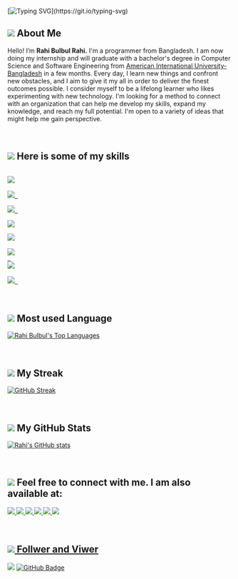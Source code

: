 [![Typing SVG](https://readme-typing-svg.herokuapp.com?color=%23929292&size=50&center=true&vCenter=true&width=1000&height=150&lines=Welcome+to+my+GitHub+Profile!;I'm+Rahi+Bulbul.;I'm+a+Developer.;I'm+a+Designer.)](https://git.io/typing-svg)

## <img src="https://img.icons8.com/fluency/24/000000/guest-male.png"/> About Me
Hello! I’m <b>Rahi Bulbul Rahi.</b> I'm a programmer from Bangladesh. I am now doing my internship and will graduate with a bachelor's degree in Computer 
Science and Software Engineering from <a href="https://www.aiub.edu/" rel="nofollow">American International University-Bangladesh</a> in a few months. Every day, I learn new things and confront new obstacles, 
and I aim to give it my all in order to deliver the finest outcomes possible. I consider myself to be a lifelong learner who likes experimenting with new 
technology. I'm looking for a method to connect with an organization that can help me develop my skills, expand my knowledge, and reach my full potential.
I'm open to a variety of ideas that might help me gain perspective.
<br>
<br>
<br>
## <img src="https://img.icons8.com/external-kiranshastry-lineal-color-kiranshastry/20/000000/external-skills-management-kiranshastry-lineal-color-kiranshastry-6.png"/> Here is some of my skills
<code> <a href="https://www.java.com" target="_blank"> <img src="https://img.icons8.com/color/48/000000/java-coffee-cup-logo.png"/> </a> </code>
<code> <a href="https://www.w3.org/html/" target="_blank"> <img src="https://img.icons8.com/color/48/000000/html-5.png"/> </a> </code>
<code> <a href="https://www.w3schools.com/css/" target="_blank"> <img src="https://img.icons8.com/color/48/000000/css3.png"/> </a> </code>
<code> <a href="https://getbootstrap.com" target="_blank"> <img src="https://img.icons8.com/color/48/000000/bootstrap.png"/> </a></code>
<code> <a href="https://www.w3schools.com/cs/index.php"> <img src="https://img.icons8.com/color/50/000000/c-sharp-logo-2.png"/> </a> </code>
<code> <a href="https://www.w3schools.com/CPP/default.asp"> <img src="https://img.icons8.com/color/50/000000/c-plus-plus-logo.png"/> </code>
<code> <a href="https://www.w3schools.com/js/default.asp"> <img src="https://img.icons8.com/color/48/000000/javascript--v2.png"/> </a> </code>
<code> <a href="https://git-scm.com/"> <img src="https://img.icons8.com/color/48/000000/git.png"/> </a> </code>
<br>
<br>
<br>
## <img src="https://img.icons8.com/color/20/000000/code.png"/> Most used Language
<a href="https://github.com/rahibulbulrahi/github-readme-stats"><img alt="Rahi Bulbul's Top Languages" src="https://github-readme-stats.vercel.app/api/top-langs/?username=rahibulbulrahi&langs_count=8&count_private=true&layout=compact&theme=react&hide_border=true&bg_color=0D1117" /></a>
<br>
<br>
<br>
## <img src="https://img.icons8.com/emoji/24/000000/fire.png"/> My Streak
[![GitHub Streak](https://github-readme-streak-stats.herokuapp.com/?user=DenverCoder1&theme=highcontrast)](https://github.com/DenverCoder1/github-readme-streak-stats)
<br>
<br>
<br>
## <img src="https://img.icons8.com/external-prettycons-lineal-color-prettycons/20/000000/external-stats-business-and-finance-prettycons-lineal-color-prettycons.png"/> My GitHub Stats
[![Rahi's GitHub stats](https://github-readme-stats.vercel.app/api?username=rahibulbulrahi&show_icons=true&theme=dark)](https://github.com/rahibulbulrahi/github-readme-stats)
<br>
<br>
<br>
## <img src="https://img.icons8.com/external-wanicon-two-tone-wanicon/24/000000/external-social-media-live-and-streaming-wanicon-two-tone-wanicon.png"/> Feel free to connect with me. I am also available at:
<a href="mailto:rahibulbulrahi@gmail.com"> <img src="https://img.icons8.com/fluency/48/000000/gmail-new.png"/>
<a href="mailto:rahibulbulrahi@outlook.com"> <img src="https://img.icons8.com/fluency/48/000000/microsoft-outlook-2019.png"/>
<a href="https://twitter.com/rahibulbulrahi"> <img src="https://img.icons8.com/color/48/000000/twitter.png"/>
<a href="https://www.facebook.com/rahibulbulrahi/"> <img src="https://img.icons8.com/fluency/48/000000/facebook-new.png"/>
<a href="https://www.linkedin.com/in/rahi-bulbul-rahi-8114b3221/"> <img src="https://img.icons8.com/color/48/000000/linkedin.png"/>
<a href="https://github.com/rahibulbulrahi"> <img src="https://img.icons8.com/fluency/48/000000/github.png"/>
<br>
<br>
<br>
## <img src="https://img.icons8.com/doodle/24/000000/follow--v1.png"/> Follwer and Viwer
<a href="https://github.com/rahibulbulrahi/github-profile-views-counter"><img src="https://komarev.com/ghpvc/?username=rahibulbulrahi"></a>
<a href="https://github.com/rahibulbulrahi?tab=followers"><img src="https://img.shields.io/github/followers/rahibulbulrahi?label=Followers&style=social" alt="GitHub Badge"></a>



